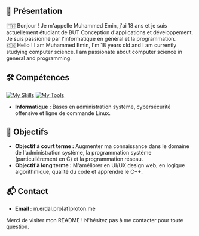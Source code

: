 ## 👋 Présentation
🇫🇷 Bonjour ! Je m'appelle Muhammed Emin, j'ai 18 ans et je suis actuellement étudiant de BUT Conception d'applications et développement. Je suis passionné par l'informatique en général et la programmation.
\
🇬🇧 Hello ! I am Muhammed Emin, I'm 18 years old and I am currently studying computer science. I am passionate about computer science in general and programming.

## 🛠 Compétences
[![My Skills](https://skillicons.dev/icons?i=html,js,css,c,cs,dotnet,java,cpp,php,bash)](https://skillicons.dev)
[![My Tools](https://skillicons.dev/icons?i=debian,cmake,git,idea,nvim)](https://skillicons.dev)
- **Informatique :** Bases en administration système, cybersécurité offensive et ligne de commande Linux.
  
## 🎯 Objectifs
- **Objectif à court terme :** Augmenter ma connaissance dans le domaine de l'administration système, la programmation système (particulièrement en C) et la programmation réseau.
- **Objectif à long terme :** M'améliorer en UI/UX design web, en logique algorithmique, qualité du code et apprendre le C++.

## 📬 Contact
- **Email :** m.erdal.pro[at]proton.me

Merci de visiter mon README ! N'hésitez pas à me contacter pour toute question.
